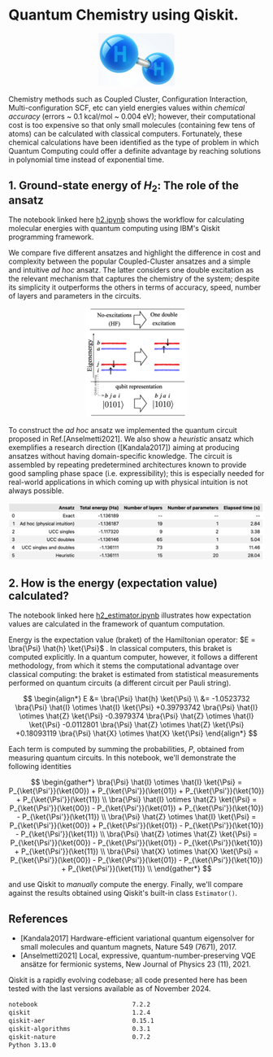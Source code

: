 # Quantum Chemistry using Qiskit.

<p align="middle">
<img src="figures/pic0.png" width="150" />
</p>

Chemistry methods such as Coupled Cluster, Configuration Interaction, Multi-configuration SCF, etc can yield energies values within *chemical accuracy* (errors ~ 0.1 kcal/mol ~ 0.004 eV); however, their computational cost is too expensive so that only small molecules (containing few tens of atoms) can be calculated with classical computers. Fortunately, these chemical calculations have been identified as the type of problem in which Quantum Computing could offer a definite advantage by reaching solutions in polynomial time instead of exponential time.

## 1. Ground-state energy of $H_2$: The role of the ansatz
The notebook linked here [h2.ipynb](http://nbviewer.org/github/luis-agapito/Qiskit_chemistry/blob/main/h2.ipynb?flush_cache=True) shows the workflow for calculating molecular energies with quantum computing using IBM's Qiskit programming framework.

We compare five different ansatzes and highlight the difference in cost and complexity between the popular Coupled-Cluster ansatzes and a simple and intuitive *ad hoc* ansatz. The latter considers one double excitation as the relevant mechanism that captures the chemistry of the system; despite its simplicity it outperforms the others in terms of accuracy, speed, number of layers and parameters in the circuits. 

<p align="middle">
<img src="figures/pic1.png" width="200" />
</p>

To construct the *ad hoc* ansatz we implemented the quantum circuit proposed in Ref.[Anselmetti2021]. We also show a *heuristic* ansatz which exemplifies a research direction ([Kandala2017]) aiming at producing ansatzes without having domain-specific knowledge. The circuit is assembled by repeating predetermined architectures known to provide good sampling phase space (i.e. expressibility); this is especially needed for real-world applications in which coming up with physical intuition is not always possible.
<p align="middle">
<img src="figures/pic3.png" width="700" />
</p>



## 2. How is the energy (expectation value) calculated?

The notebook linked here [h2_estimator.ipynb](http://nbviewer.org/github/luis-agapito/Qiskit_chemistry/blob/main/h2_estimator.ipynb?flush_cache=True) illustrates how expectation values are calculated in the framework of quantum computation.

Energy is the expectation value (braket) of the Hamiltonian operator: $E = \bra{\Psi} \hat{h} \ket{\Psi}$ . In classical computers, this braket is computed explicitly. In a quantum computer, however, it follows a different methodology, from which it stems the computational advantage over classical computing: the braket is estimated from statistical measurements performed on quantum circuits (a different circuit per Pauli string). 

$$  
\begin{align*}
E &= \bra{\Psi} \hat{h} \ket{\Psi} \\ 
  &=       -1.0523732 \bra{\Psi} \hat{I} \otimes \hat{I} \ket{\Psi} 
        +0.39793742 \bra{\Psi} \hat{I} \otimes \hat{Z} \ket{\Psi} 
         -0.3979374 \bra{\Psi} \hat{Z} \otimes \hat{I} \ket{\Psi}
         -0.0112801 \bra{\Psi} \hat{Z} \otimes \hat{Z} \ket{\Psi}
        +0.18093119 \bra{\Psi} \hat{X} \otimes \hat{X} \ket{\Psi} 
\end{align*}
$$ 

Each term is computed by summing the probabilities, $P$, obtained from measuring quantum circuits. In this notebook, we'll demonstrate the following identities

$$
\begin{gather*}
\bra{\Psi} \hat{I} \otimes \hat{I} \ket{\Psi} = P_{\ket{\Psi'}}(\ket{00}) + P_{\ket{\Psi'}}(\ket{01}) + P_{\ket{\Psi'}}(\ket{10}) + P_{\ket{\Psi'}}(\ket{11}) \\ 
\bra{\Psi} \hat{I} \otimes \hat{Z} \ket{\Psi} = P_{\ket{\Psi'}}(\ket{00}) - P_{\ket{\Psi'}}(\ket{01}) + P_{\ket{\Psi'}}(\ket{10}) - P_{\ket{\Psi'}}(\ket{11}) \\ 
\bra{\Psi} \hat{Z} \otimes \hat{I} \ket{\Psi} = P_{\ket{\Psi'}}(\ket{00}) + P_{\ket{\Psi'}}(\ket{01}) - P_{\ket{\Psi'}}(\ket{10}) - P_{\ket{\Psi'}}(\ket{11}) \\ 
\bra{\Psi} \hat{Z} \otimes \hat{Z} \ket{\Psi} = P_{\ket{\Psi'}}(\ket{00}) - P_{\ket{\Psi'}}(\ket{01}) - P_{\ket{\Psi'}}(\ket{10}) + P_{\ket{\Psi'}}(\ket{11}) \\ 
\bra{\Psi} \hat{X} \otimes \hat{X} \ket{\Psi} = P_{\ket{\Psi'}}(\ket{00}) - P_{\ket{\Psi'}}(\ket{01}) - P_{\ket{\Psi'}}(\ket{10}) + P_{\ket{\Psi'}}(\ket{11}) \\ 
\end{gather*}
$$

and use Qiskit to *manually* compute the energy. Finally, we'll compare against the results obtained using Qiskit's built-in class `Estimator()`. 

## References

- [Kandala2017] Hardware-efficient variational quantum eigensolver for small molecules and quantum magnets, Nature 549 (7671), 2017.
- [Anselmetti2021] Local, expressive, quantum-number-preserving VQE ansätze for fermionic systems, New Journal of Physics 23 (11), 2021.

 Qiskit is a rapidly evolving codebase; all code presented here has been tested with the last versions available as of November 2024.
```
notebook                          7.2.2
qiskit                            1.2.4
qiskit-aer                        0.15.1
qiskit-algorithms                 0.3.1
qiskit-nature                     0.7.2
Python 3.13.0
```

